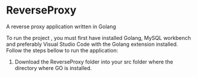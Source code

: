 # ReverseProxy
A reverse proxy application written in Golang 

To run the project , you must first have installed Golang, MySQL workbench and preferably Visual Studio Code with the Golang extension installed. Follow the steps bellow to run the application: 

1. Download the ReverseProxy folder into your src folder where the directory where GO is installed.
